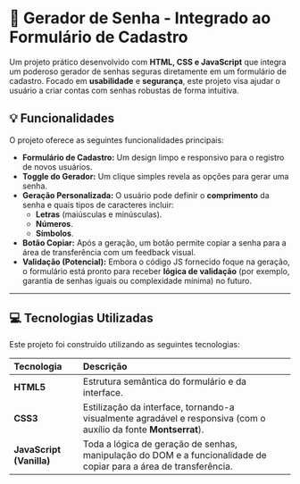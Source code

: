 # 🔑 Gerador de Senha - Integrado ao Formulário de Cadastro

Um projeto prático desenvolvido com **HTML, CSS e JavaScript** que integra um poderoso gerador de senhas seguras diretamente em um formulário de cadastro. Focado em **usabilidade** e **segurança**, este projeto visa ajudar o usuário a criar contas com senhas robustas de forma intuitiva.



## 💡 Funcionalidades

O projeto oferece as seguintes funcionalidades principais:

* **Formulário de Cadastro:** Um design limpo e responsivo para o registro de novos usuários.
* **Toggle do Gerador:** Um clique simples revela as opções para gerar uma senha.
* **Geração Personalizada:** O usuário pode definir o **comprimento** da senha e quais tipos de caracteres incluir:
    * **Letras** (maiúsculas e minúsculas).
    * **Números**.
    * **Símbolos**.
* **Botão Copiar:** Após a geração, um botão permite copiar a senha para a área de transferência com um feedback visual.
* **Validação (Potencial):** Embora o código JS fornecido foque na geração, o formulário está pronto para receber **lógica de validação** (por exemplo, garantia de senhas iguais ou complexidade mínima) no futuro.

---

## 💻 Tecnologias Utilizadas

Este projeto foi construído utilizando as seguintes tecnologias:

| Tecnologia | Descrição |
| :--- | :--- |
| **HTML5** | Estrutura semântica do formulário e da interface. |
| **CSS3** | Estilização da interface, tornando-a visualmente agradável e responsiva (com o auxílio da fonte **Montserrat**). |
| **JavaScript (Vanilla)** | Toda a lógica de geração de senhas, manipulação do DOM e a funcionalidade de copiar para a área de transferência. |

